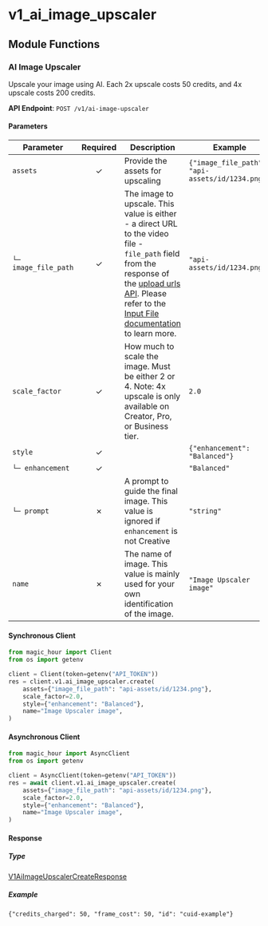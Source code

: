 # v1_ai_image_upscaler

## Module Functions
### AI Image Upscaler <a name="create"></a>

Upscale your image using AI. Each 2x upscale costs 50 credits, and 4x upscale costs 200 credits.

**API Endpoint**: `POST /v1/ai-image-upscaler`

#### Parameters

| Parameter | Required | Description | Example |
|-----------|:--------:|-------------|--------|
| `assets` | ✓ | Provide the assets for upscaling | `{"image_file_path": "api-assets/id/1234.png"}` |
| `└─ image_file_path` | ✓ | The image to upscale. This value is either - a direct URL to the video file - `file_path` field from the response of the [upload urls API](https://docs.magichour.ai/api-reference/files/generate-asset-upload-urls).  Please refer to the [Input File documentation](https://docs.magichour.ai/api-reference/files/generate-asset-upload-urls#input-file) to learn more.  | `"api-assets/id/1234.png"` |
| `scale_factor` | ✓ | How much to scale the image. Must be either 2 or 4.              Note: 4x upscale is only available on Creator, Pro, or Business tier. | `2.0` |
| `style` | ✓ |  | `{"enhancement": "Balanced"}` |
| `└─ enhancement` | ✓ |  | `"Balanced"` |
| `└─ prompt` | ✗ | A prompt to guide the final image. This value is ignored if `enhancement` is not Creative | `"string"` |
| `name` | ✗ | The name of image. This value is mainly used for your own identification of the image. | `"Image Upscaler image"` |

#### Synchronous Client

```python
from magic_hour import Client
from os import getenv

client = Client(token=getenv("API_TOKEN"))
res = client.v1.ai_image_upscaler.create(
    assets={"image_file_path": "api-assets/id/1234.png"},
    scale_factor=2.0,
    style={"enhancement": "Balanced"},
    name="Image Upscaler image",
)

```

#### Asynchronous Client

```python
from magic_hour import AsyncClient
from os import getenv

client = AsyncClient(token=getenv("API_TOKEN"))
res = await client.v1.ai_image_upscaler.create(
    assets={"image_file_path": "api-assets/id/1234.png"},
    scale_factor=2.0,
    style={"enhancement": "Balanced"},
    name="Image Upscaler image",
)

```

#### Response

##### Type
[V1AiImageUpscalerCreateResponse](/magic_hour/types/models/v1_ai_image_upscaler_create_response.py)

##### Example
`{"credits_charged": 50, "frame_cost": 50, "id": "cuid-example"}`
<!-- CUSTOM DOCS START -->

<!-- CUSTOM DOCS END -->

